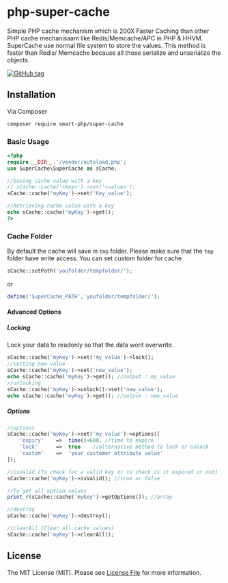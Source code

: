 # php-super-cache
Simple PHP cache mechanism which is 200X Faster Caching than other PHP cache mechanisaam like Redis/Memcache/APC in PHP &amp; HHVM. SuperCache use normal file system to store the values. This method is faster than Redis/ Memcache because all those serialize and unserialize the objects.

[![GitHub tag](https://img.shields.io/github/tag/shabeer-ali-m/php-super-cache.svg?style=flat-square)](https://github.com/shabeer-ali-m/php-super-cache/releases)

## Installation
Via Composer
``` bash
composer require smart-php/super-cache
```

### Basic Usage

```php
<?php
require __DIR__.'/vendor/autoload.php';
use SuperCache\SuperCache as sCache;

//Saving cache value with a key
// sCache::cache('<key>')->set('<value>');
sCache::cache('myKey')->set('Key_value');

//Retrieving cache value with a key
echo sCache::cache('myKey')->get();
?>
```

### Cache Folder 
By default the cache will save in `tmp` folder. Please make sure that the `tmp` folder have write access.
You can set custom folder for cache
```php
sCache::setPath('youfolder/tempfolder/');
```
or
```php
define('SuperCache_PATH','youfolder/tempfolder/');
```


#### Advanced Options
##### Locking

Lock your data to readonly so that the data wont overwrite.
```php
sCache::cache('myKey')->set('my_value')->lock();
//setting new value
sCache::cache('myKey')->set('new_value');
echo sCache::cache('myKey')->get(); //output : my_value
//unlocking
sCache::cache('myKey')->unlock()->set('new_value');
echo sCache::cache('myKey')->get(); //output : new_value
```

##### Options
```php
//options
sCache::cache('myKey')->set('my_value')->options([
    'expiry'    =>  time()+600, //time to expire
    'lock'      =>  true    //alternative method to lock or unlock
    'custom'    =>  'your customer attribute value'
]);

//isValid (To check for a valid key or to check is it expired or not)
sCache::cache('myKey')->isValid(); //true or false

//To get all option values
print_r(sCache::cache('myKey')->getOptions()); //array

//destroy
sCache::cache('myKey')->destroy();

//clearAll (Clear all cache values)
sCache::cache('myKey')->clearAll();
```

## License
The MIT License (MIT). Please see [License File](LICENSE) for more information.
